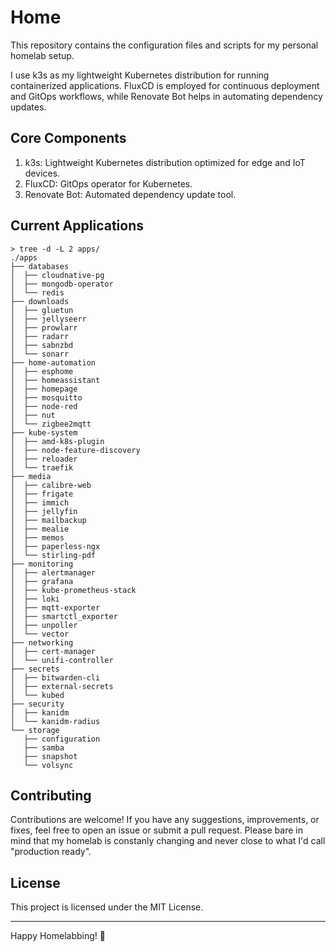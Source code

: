# Home
This repository contains the configuration files and scripts for my personal homelab setup.

I use k3s as my lightweight Kubernetes distribution for running containerized applications. FluxCD is employed for continuous deployment and GitOps workflows, while Renovate Bot helps in automating dependency updates.

## Core Components
1. k3s: Lightweight Kubernetes distribution optimized for edge and IoT devices.
2. FluxCD: GitOps operator for Kubernetes.
3. Renovate Bot: Automated dependency update tool.

## Current Applications
```
> tree -d -L 2 apps/
./apps
├── databases
│  ├── cloudnative-pg
│  ├── mongodb-operator
│  └── redis
├── downloads
│  ├── gluetun
│  ├── jellyseerr
│  ├── prowlarr
│  ├── radarr
│  ├── sabnzbd
│  └── sonarr
├── home-automation
│  ├── esphome
│  ├── homeassistant
│  ├── homepage
│  ├── mosquitto
│  ├── node-red
│  ├── nut
│  └── zigbee2mqtt
├── kube-system
│  ├── amd-k8s-plugin
│  ├── node-feature-discovery
│  ├── reloader
│  └── traefik
├── media
│  ├── calibre-web
│  ├── frigate
│  ├── immich
│  ├── jellyfin
│  ├── mailbackup
│  ├── mealie
│  ├── memos
│  ├── paperless-ngx
│  └── stirling-pdf
├── monitoring
│  ├── alertmanager
│  ├── grafana
│  ├── kube-prometheus-stack
│  ├── loki
│  ├── mqtt-exporter
│  ├── smartctl_exporter
│  ├── unpoller
│  └── vector
├── networking
│  ├── cert-manager
│  └── unifi-controller
├── secrets
│  ├── bitwarden-cli
│  ├── external-secrets
│  └── kubed
├── security
│  ├── kanidm
│  └── kanidm-radius
└── storage
   ├── configuration
   ├── samba
   ├── snapshot
   └── volsync
```
## Contributing
Contributions are welcome! If you have any suggestions, improvements, or fixes, feel free to open an issue or submit a pull request. Please bare in mind that my homelab is constanly changing and never close to what I'd call "production ready".

## License
This project is licensed under the MIT License.

---

Happy Homelabbing! 🚀
